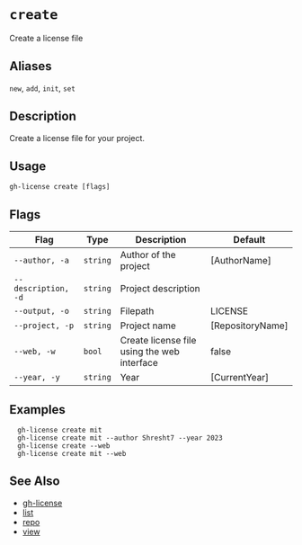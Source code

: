 # `create`

Create a license file

## Aliases

`new`, `add`, `init`, `set`

## Description

Create a license file for your project.

## Usage

```
gh-license create [flags]
```

## Flags

| Flag                | Type     | Description                                 | Default          |
| ------------------- | -------- | ------------------------------------------- | ---------------- |
| `--author, -a`      | `string` | Author of the project                       | [AuthorName]     |
| `--description, -d` | `string` | Project description                         |                  |
| `--output, -o`      | `string` | Filepath                                    | LICENSE          |
| `--project, -p`     | `string` | Project name                                | [RepositoryName] |
| `--web, -w`         | `bool`   | Create license file using the web interface | false            |
| `--year, -y`        | `string` | Year                                        | [CurrentYear]    |

## Examples

```
  gh-license create mit
  gh-license create mit --author Shresht7 --year 2023
  gh-license create --web
  gh-license create mit --web
```

## See Also

* [gh-license](./gh-license.md)
* [list](./list.md)
* [repo](./repo.md)
* [view](./view.md)
